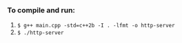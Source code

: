 ### To compile and run:
1) `$ g++ main.cpp -std=c++2b -I . -lfmt -o http-server` <br>
2) `$ ./http-server`
